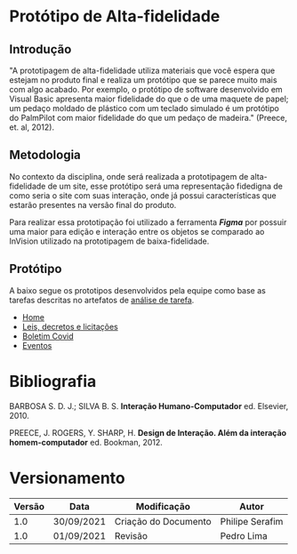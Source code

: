 # Protótipo de Alta-fidelidade

## Introdução

"A prototipagem de alta-fidelidade utiliza materiais que você espera que estejam no produto final e realiza um protótipo que se parece muito mais com algo acabado. Por exemplo, o protótipo de software desenvolvido em Visual Basic apresenta maior fidelidade do que o de uma maquete de papel; um pedaço moldado de plástico com um teclado simulado é um protótipo do PalmPilot com maior fidelidade do que um pedaço de madeira." (Preece, et. al, 2012).

## Metodologia

No contexto da disciplina, onde será realizada a prototipagem de alta-fidelidade de um site, esse protótipo será uma representação fidedigna de como seria o site com suas interação, onde já possui características que estarão presentes na versão final do produto.

Para realizar essa prototipação foi utilizado a ferramenta **_Figma_** por possuir uma maior para edição e interação entre os objetos se comparado ao InVision utilizado na prototipagem de baixa-fidelidade.

## Protótipo

A baixo segue os prototipos desenvolvidos pela equipe como base as tarefas descritas no artefatos de [análise de tarefa](docs/proj/analiseDeTarefas.md).

- [Home](docs/proj/prototipoAltaHome.md)
- [Leis, decretos e licitações](docs/proj/prototipoLeis.md)
- [Boletim Covid](docs/proj/prototipoBoletim.md)
- [Eventos](docs/proj/prototipoEventos.md)

# Bibliografia

BARBOSA S. D. J.; SILVA B. S. <strong>Interação Humano-Computador</strong> ed. Elsevier, 2010.

PREECE, J. ROGERS, Y. SHARP, H. <strong>Design de Interação. Além da interação homem-computador</strong> ed. Bookman, 2012.

# Versionamento

| Versão | Data       | Modificação          | Autor           |
| ------ | ---------- | -------------------- | --------------- |
| 1.0    | 30/09/2021 | Criação do Documento | Philipe Serafim |
| 1.0    | 01/09/2021 | Revisão              | Pedro Lima      |
